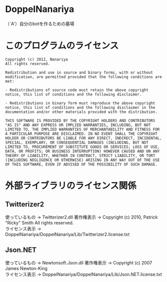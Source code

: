 DoppelNanariya
==============

（´A'）自分のbotを作るための墓場

このプログラムのライセンス
==============
	Copyright (c) 2012, Nanariya
	All rights reserved.
	
	Redistribution and use in source and binary forms, with or without modification, are permitted provided that the following conditions are met:
	
	- Redistributions of source code must retain the above copyright notice, this list of conditions and the following disclaimer.

	- Redistributions in binary form must reproduce the above copyright notice, this list of conditions and the following disclaimer in the documentation and/or other materials provided with the distribution.
	
	THIS SOFTWARE IS PROVIDED BY THE COPYRIGHT HOLDERS AND CONTRIBUTORS "AS IS" AND ANY EXPRESS OR IMPLIED WARRANTIES, INCLUDING, BUT NOT LIMITED TO, THE IMPLIED WARRANTIES OF MERCHANTABILITY AND FITNESS FOR A PARTICULAR PURPOSE ARE DISCLAIMED. IN NO EVENT SHALL THE COPYRIGHT HOLDER OR CONTRIBUTORS BE LIABLE FOR ANY DIRECT, INDIRECT, INCIDENTAL, SPECIAL, EXEMPLARY, OR CONSEQUENTIAL DAMAGES (INCLUDING, BUT NOT LIMITED TO, PROCUREMENT OF SUBSTITUTE GOODS OR SERVICES; LOSS OF USE, DATA, OR PROFITS; OR BUSINESS INTERRUPTION) HOWEVER CAUSED AND ON ANY THEORY OF LIABILITY, WHETHER IN CONTRACT, STRICT LIABILITY, OR TORT (INCLUDING NEGLIGENCE OR OTHERWISE) ARISING IN ANY WAY OUT OF THE USE OF THIS SOFTWARE, EVEN IF ADVISED OF THE POSSIBILITY OF SUCH DAMAGE.

外部ライブラリのライセンス関係
==============

## Twitterizer2
使っているもの → Twitterizer2.dll
著作権表示 → Copyright (c) 2010, Patrick "Ricky" Smith All rights reserved.  
ライセンス表示 → DoppelNanariya/DoppelNanariya/Lib/Twitterizer2.license.txt  

## Json.NET
使っているもの → Newtonsoft.Json.dll
著作権表示 → Copyright (c) 2007 James Newton-King  
ライセンス表示 → DoppelNanariya/DoppelNanariya/Lib/Json.NET.license.txt  